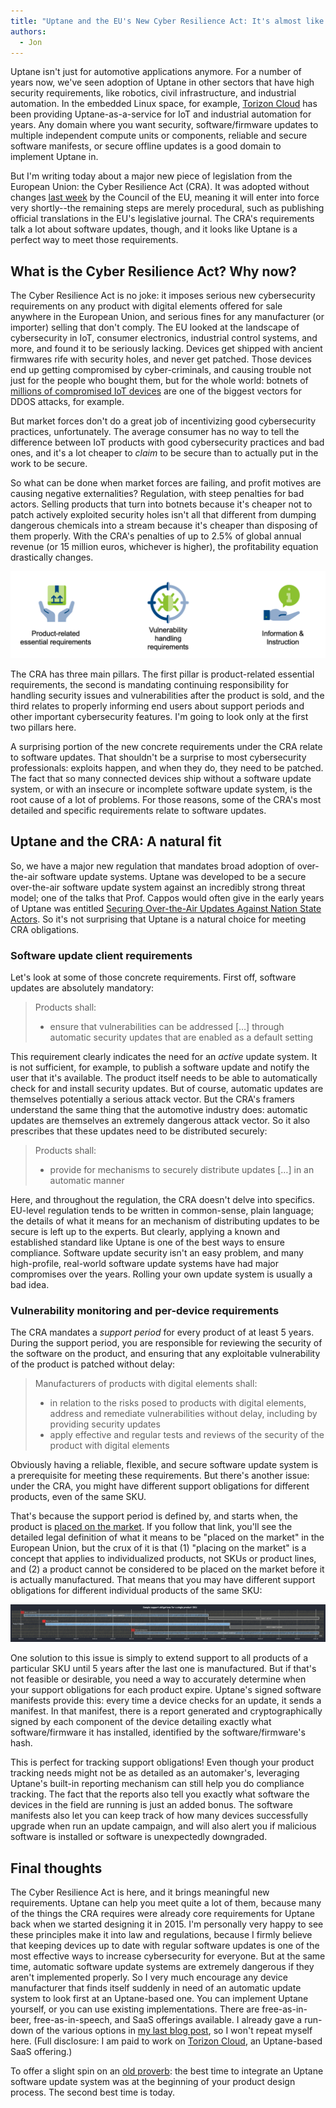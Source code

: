 ```yaml
---
title: "Uptane and the EU's New Cyber Resilience Act: It's almost like we designed it this way"
authors:
  - Jon
---
```


Uptane isn't just for automotive applications anymore. For a number of years now, we've seen adoption of Uptane in other sectors that have high security requirements, like robotics, civil infrastructure, and industrial automation. In the embedded Linux space, for example, [Torizon Cloud](https://www.torizon.io/) has been providing Uptane-as-a-service for IoT and industrial automation for years. Any domain where you want security, software/firmware updates to multiple independent compute units or components, reliable and secure software manifests, or secure offline updates is a good domain to implement Uptane in.

But I'm writing today about a major new piece of legislation from the European Union: the Cyber Resilience Act (CRA). It was adopted without changes [last week](https://www.consilium.europa.eu/en/press/press-releases/2024/10/10/cyber-resilience-act-council-adopts-new-law-on-security-requirements-for-digital-products/) by the Council of the EU, meaning it will enter into force very shortly--the remaining steps are merely procedural, such as publishing official translations in the EU's legislative journal. The CRA's requirements talk a lot about software updates, though, and it looks like Uptane is a perfect way to meet those requirements.

## What is the Cyber Resilience Act? Why now?

The Cyber Resilience Act is no joke: it imposes serious new cybersecurity requirements on any product with digital elements offered for sale anywhere in the European Union, and serious fines for any manufacturer (or importer) selling that don't comply. The EU looked at the landscape of cybersecurity in IoT, consumer electronics, industrial control systems, and more, and found it to be seriously lacking. Devices get shipped with ancient firmwares rife with security holes, and never get patched. Those devices end up getting compromised by cyber-criminals, and causing trouble not just for the people who bought them, but for the whole world: botnets of [millions of compromised IoT devices](https://en.wikipedia.org/wiki/Mirai_(malware)) are one of the biggest vectors for DDOS attacks, for example.

But market forces don't do a great job of incentivizing good cybersecurity practices, unfortunately. The average consumer has no way to tell the difference between IoT products with good cybersecurity practices and bad ones, and it's a lot cheaper to _claim_ to be secure than to actually put in the work to be secure.

So what can be done when market forces are failing, and profit motives are causing negative externalities? Regulation, with steep penalties for bad actors. Selling products that turn into botnets because it's cheaper not to patch actively exploited security holes isn't all that different from dumping dangerous chemicals into a stream because it's cheaper than disposing of them properly. With the CRA's penalties of up to 2.5% of global annual revenue (or 15 million euros, whichever is higher), the profitability equation drastically changes.

![](cra-pillars.png)

The CRA has three main pillars. The first pillar is product-related essential requirements, the second is mandating continuing responsibility for handling security issues and vulnerabilities after the product is sold, and the third relates to properly informing end users about support periods and other important cybersecurity features. I'm going to look only at the first two pillars here.

A surprising portion of the new concrete requirements under the CRA relate to software updates. That shouldn't be a surprise to most cybersecurity professionals: exploits happen, and when they do, they need to be patched. The fact that so many connected devices ship without a software update system, or with an insecure or incomplete software update system, is the root cause of a lot of problems. For those reasons, some of the CRA's most detailed and specific requirements relate to software updates.

## Uptane and the CRA: A natural fit

So, we have a major new regulation that mandates broad adoption of over-the-air software update systems. Uptane was developed to be a secure over-the-air software update system against an incredibly strong threat model; one of the talks that Prof. Cappos would often give in the early years of Uptane was entitled [Securing Over-the-Air Updates Against Nation State Actors](https://ossalsjp18.sched.com/event/EaXX/securing-over-the-air-updates-against-nation-state-actors-justin-cappos-nyu). So it's not surprising that Uptane is a natural choice for meeting CRA obligations.

### Software update client requirements

Let's look at some of those concrete requirements. First off, software updates are absolutely mandatory:

> Products shall:
> * ensure that vulnerabilities can be addressed […] through automatic security updates that are enabled as a default setting

This requirement clearly indicates the need for an _active_ update system. It is not sufficient, for example, to publish a software update and notify the user that it's available. The product itself needs to be able to automatically check for and install security updates. But of course, automatic updates are themselves potentially a serious attack vector. But the CRA's framers understand the same thing that the automotive industry does: automatic updates are themselves an extremely dangerous attack vector. So it also prescribes that these updates need to be distributed securely:

> Products shall:
> * provide for mechanisms to securely distribute updates […] in an automatic manner

Here, and throughout the regulation, the CRA doesn't delve into specifics. EU-level regulation tends to be written in common-sense, plain language; the details of what it means for an mechanism of distributing updates to be secure is left up to the experts. But clearly, applying a known and established standard like Uptane is one of the best ways to ensure compliance. Software update security isn't an easy problem, and many high-profile, real-world software update systems have had major compromises over the years. Rolling your own update system is usually a bad idea.

### Vulnerability monitoring and per-device requirements

The CRA mandates a _support period_ for every product of at least 5 years. During the support period, you are responsible for reviewing the security of the software on the product, and ensuring that any exploitable vulnerability of the product is patched without delay:

> Manufacturers of products with digital elements shall:
> * in relation to the risks posed to products with digital elements, address and remediate vulnerabilities without delay, including by providing security updates
> * apply effective and regular tests and reviews of the security of the product with digital elements

Obviously having a reliable, flexible, and secure software update system is a prerequisite for meeting these requirements. But there's another issue: under the CRA, you might have different support obligations for different products, even of the same SKU.

That's because the support period is defined by, and starts when, the product is [placed on the market](https://eur-lex.europa.eu/legal-content/EN/TXT/HTML/?uri=CELEX:52022XC0629(04)#d1e2095-1-1). If you follow that link, you'll see the detailed legal definition of what it means to be "placed on the market" in the European Union, but the crux of it is that (1) "placing on the market" is a concept that applies to individualized products, not SKUs or product lines, and (2) a product cannot be considered to be placed on the market before it is actually manufactured. That means that you may have different support obligations for different individual products of the same SKU:

[![](gantt-chart-sample-lifecycle.png)](gantt-chart-sample-lifecycle.png)

One solution to this issue is simply to extend support to all products of a particular SKU until 5 years after the last one is manufactured. But if that's not feasible or desirable, you need a way to accurately determine when your support obligations for each product expire. Uptane's signed software manifests provide this: every time a device checks for an update, it sends a manifest. In that manifest, there is a report generated and cryptographically signed by each component of the device detailing exactly what software/firmware it has installed, identified by the software/firmware's hash.

This is perfect for tracking support obligations! Even though your product tracking needs might not be as detailed as an automaker's, leveraging Uptane's built-in reporting mechanism can still help you do compliance tracking. The fact that the reports also tell you exactly what software the devices in the field are running is just an added bonus. The software manifests also let you can keep track of how many devices successfully upgrade when run an update campaign, and will also alert you if malicious software is installed or software is unexpectedly downgraded.

## Final thoughts

The Cyber Resilience Act is here, and it brings meaningful new requirements. Uptane can help you meet quite a lot of them, because many of the things the CRA requires were already core requirements for Uptane back when we started designing it in 2015. I'm personally very happy to see these principles make it into law and regulations, because I firmly believe that keeping devices up to date with regular software updates is one of the most effective ways to increase cybersecurity for everyone. But at the same time, automatic software update systems are extremely dangerous if they aren't implemented properly. So I very much encourage any device manufacturer that finds itself suddenly in need of an automatic update system to look first at an Uptane-based one. You can implement Uptane yourself, or you can use existing implementations. There are free-as-in-beer, free-as-in-speech, and SaaS offerings available. I already gave a run-down of the various options in [my last blog post](https://uptane.org/blog/2024/02/26/Get-Started-With-Uptane#serversrepositories), so I won't repeat myself here. (Full disclosure: I am paid to work on [Torizon Cloud](https://www.torizon.io/), an Uptane-based SaaS offering.)

To offer a slight spin on an [old proverb](https://english.stackexchange.com/questions/603690/origins-of-the-phrase-the-best-time-to-plant-a-tree-was-30-years-ago-the-secon): the best time to integrate an Uptane software update system was at the beginning of your product design process. The second best time is today.